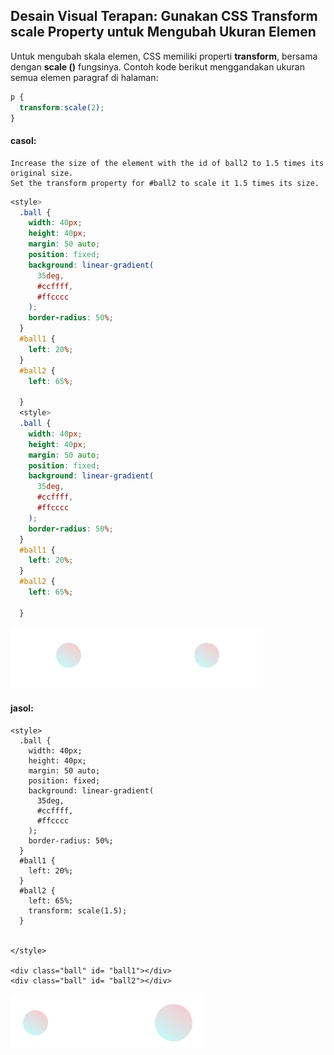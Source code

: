 ## Desain Visual Terapan: Gunakan CSS Transform scale Property untuk Mengubah Ukuran Elemen

Untuk mengubah skala elemen, CSS memiliki properti **transform**, bersama dengan **scale \(\)** fungsinya. Contoh kode berikut menggandakan ukuran semua elemen paragraf di halaman:

```css
p {
  transform:scale(2);
}
```



#### casol:

```
Increase the size of the element with the id of ball2 to 1.5 times its original size.
Set the transform property for #ball2 to scale it 1.5 times its size.
```

```css
<style>
  .ball { 
    width: 40px;
    height: 40px;
    margin: 50 auto;
    position: fixed;
    background: linear-gradient(
      35deg,
      #ccffff,
      #ffcccc
    );
    border-radius: 50%;
  }
  #ball1 {
    left: 20%;
  }
  #ball2 {
    left: 65%;
    
  }
  <style>
  .ball { 
    width: 40px;
    height: 40px;
    margin: 50 auto;
    position: fixed;
    background: linear-gradient(
      35deg,
      #ccffff,
      #ffcccc
    );
    border-radius: 50%;
  }
  #ball1 {
    left: 20%;
  }
  #ball2 {
    left: 65%;
    
  }
```

![](/assets/was.jpg)



#### jasol:

```
<style>
  .ball { 
    width: 40px;
    height: 40px;
    margin: 50 auto;
    position: fixed;
    background: linear-gradient(
      35deg,
      #ccffff,
      #ffcccc
    );
    border-radius: 50%;
  }
  #ball1 {
    left: 20%;
  }
  #ball2 {
    left: 65%;
    transform: scale(1.5);
  }


</style>

<div class="ball" id= "ball1"></div>
<div class="ball" id= "ball2"></div>
```

![](/assets/wass.jpg)



